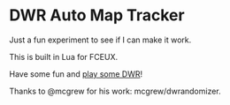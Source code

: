 # DWR Auto Map Tracker

Just a fun experiment to see if I can make it work.

This is built in Lua for FCEUX.

Have some fun and [play some DWR](https://dwrandomizer.com)!

Thanks to @mcgrew for his work: mcgrew/dwrandomizer.
